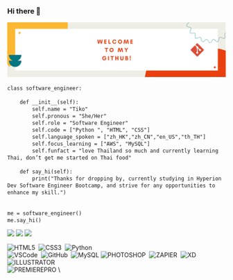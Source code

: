 ### Hi there 👋
![](https://github.com/tikocty/tikocty/blob/main/Yellow%20Red%20Tan%20Playful%20&%20Celebratory%20Traditional%20Graduation%20Banner.png?raw=true)

```
class software_engineer:

    def __init__(self):
        self.name = "Tiko"
        self.pronous = "She/Her" 
        self.role = "Software Engineer"
        self.code = ["Python ", "HTML", "CSS"]
        self.language_spoken = ["zh_HK","zh_CN","en_US","th_TH"]
        self.focus_learning = ["AWS", "MySQL"]
        self.funfact = "love Thailand so much and currently learning Thai, don’t get me started on Thai food"

    def say_hi(self):
        print("Thanks for dropping by, currently studying in Hyperion Dev Software Engineer Bootcamp, and strive for any opportunities to enhance my skill.")


me = software_engineer()
me.say_hi()
```


<a href="https://www.linkedin.com/in/tiko-choi/"><img src="https://img.shields.io/badge/linkedin-%230077B5.svg?style=for-the-badge&logo=linkedin&logoColor=white"/></a>
<a href="mailto:tikocty@gmail.com?subject=GitHub"><img src="https://img.shields.io/badge/gmail-%23D14836.svg?&style=for-the-badge&logo=gmail&logoColor=white" /></a>
<a href="https://www.facebook.com/ty.choi.73/"><img src="https://img.shields.io/badge/Facebook-%231877F2.svg?style=for-the-badge&logo=Facebook&logoColor=white" /></a>


![HTML5](https://img.shields.io/badge/HTML5-E34F26.svg?&style=flat&logo=html5&logoColor=white)&nbsp;
![CSS3](https://img.shields.io/badge/CSS3-%231572B6.svg?&style=flat&logo=css3&logoColor=white)&nbsp;
![Python](https://img.shields.io/badge/PYTHON-3776AB.svg?&style=flat&logo=python&logoColor=white)&nbsp;\
![VSCode](https://img.shields.io/badge/VSCODE-007ACC.svg?&style=flat&logo=visual-studio-code)&nbsp;
![GitHub](https://img.shields.io/badge/GITHUB-%23121011.svg?&style=flat&logo=github&logoColor=white)&nbsp;
![MySQL](https://img.shields.io/badge/MySQL-4479A1.svg?&style=flat&logo=MySQL&logoColor=white)
![PHOTOSHOP](https://img.shields.io/badge/PHOTOSHOP-31A8FF.svg?&style=flat&logo=adobe-photoshop&logoColor=white)&nbsp;
![ZAPIER](https://img.shields.io/badge/ZAPIER-FF4A00.svg?&style=flat&logo=zapier&logoColor=white)&nbsp;
![XD](https://img.shields.io/badge/XD-FFC0CB.svg?&style=flat&logo=adobe-xd&logoColor=black)&nbsp;
![ILLUSTRATOR](https://img.shields.io/badge/ILLUSTRATOR-FFAE1A.svg?&style=flat&logo=adobe-illustrator&logoColor=black)&nbsp;\
![PREMIEREPRO](https://img.shields.io/badge/AdobePremierePro-9999FF.svg?&style=flat&logo=adobepremierepro&logoColor=black)&nbsp;\
